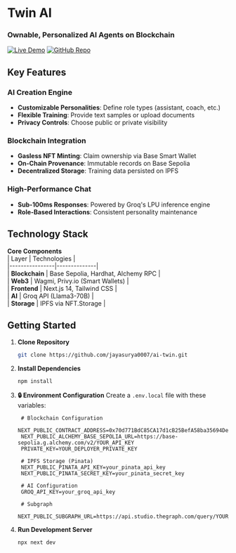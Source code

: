 # Twin AI  
### Ownable, Personalized AI Agents on Blockchain  

[![Live Demo](https://img.shields.io/badge/Live_Demo-Active-success)](https://ai-twin-xi.vercel.app) 
[![GitHub Repo](https://img.shields.io/badge/GitHub-Repository-blue)](https://github.com/jayasurya0007/ai-twin)  

## Key Features  

### AI Creation Engine  
- **Customizable Personalities**: Define role types (assistant, coach, etc.)  
- **Flexible Training**: Provide text samples or upload documents  
- **Privacy Controls**: Choose public or private visibility  

### Blockchain Integration  
- **Gasless NFT Minting**: Claim ownership via Base Smart Wallet  
- **On-Chain Provenance**: Immutable records on Base Sepolia  
- **Decentralized Storage**: Training data persisted on IPFS  

### High-Performance Chat  
- **Sub-100ms Responses**: Powered by Groq's LPU inference engine  
- **Role-Based Interactions**: Consistent personality maintenance  

## Technology Stack  

**Core Components**  
| Layer          | Technologies |  
|----------------|--------------|  
| **Blockchain** | Base Sepolia, Hardhat, Alchemy RPC |  
| **Web3**       | Wagmi, Privy.io (Smart Wallets) |  
| **Frontend**   | Next.js 14, Tailwind CSS |  
| **AI**         | Groq API (Llama3-70B) |  
| **Storage**    | IPFS via NFT.Storage |  

## Getting Started  

1. **Clone Repository**  
   ```bash  
   git clone https://github.com/jayasurya0007/ai-twin.git

2. **Install Dependencies**
   ```bash  
   npm install
3. **🔒 Environment Configuration**
  Create a `.env.local` file with these variables:
   ```env
    # Blockchain Configuration
    NEXT_PUBLIC_CONTRACT_ADDRESS=0x70d771BdC85CA17d1cB25BefA58ba35694DeB86B
    NEXT_PUBLIC_ALCHEMY_BASE_SEPOLIA_URL=https://base-sepolia.g.alchemy.com/v2/YOUR_API_KEY
    PRIVATE_KEY=YOUR_DEPLOYER_PRIVATE_KEY
    
    # IPFS Storage (Pinata)
    NEXT_PUBLIC_PINATA_API_KEY=your_pinata_api_key
    NEXT_PUBLIC_PINATA_SECRET_KEY=your_pinata_secret_key
    
    # AI Configuration
    GROQ_API_KEY=your_groq_api_key
    
    # Subgraph
    NEXT_PUBLIC_SUBGRAPH_URL=https://api.studio.thegraph.com/query/YOUR_SUBGRAPH_ID

4. **Run Development Server**
    ```bash
    npx next dev  
